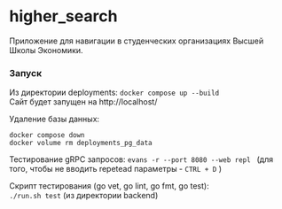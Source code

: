# higher_search

Приложение для навигации в студенческих организациях Высшей Школы Экономики.

###  Запуск 

Из директории deployments: ```docker compose up --build```  
Сайт будет запущен на http://localhost/

Удаление базы данных:   
```
docker compose down
docker volume rm deployments_pg_data
```


Тестирование gRPC запросов: ```evans -r --port 8080 --web repl ```
(для того, чтобы не вводить repetead параметры - `CTRL + D` )

Скрипт тестирования (go vet, go lint, go fmt, go test):  
`./run.sh test`
(из директории backend)